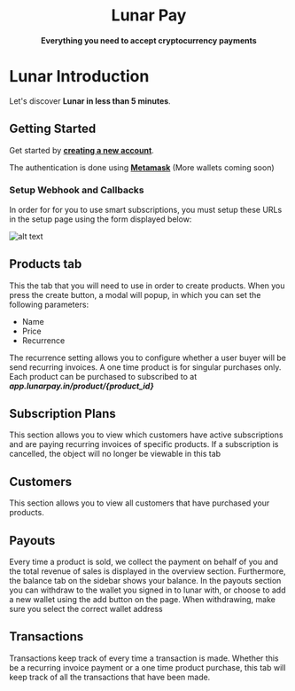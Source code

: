 <p align="center">
<h1 align="center">Lunar Pay</h1>
<h4 align="center">Everything you need to accept cryptocurrency payments</h4>


# Lunar Introduction

Let's discover **Lunar in less than 5 minutes**.

## Getting Started

Get started by **[creating a new account](http://lunarpay.in)**.

The authentication is done using **[Metamask](https://metamask.io/)** (More wallets coming soon)

### Setup Webhook and Callbacks

In order for for you to use smart subscriptions, you must setup these URLs in the setup page using the form displayed below:

![alt text](../static/img/settings.png "Title")

## Products tab

This the tab that you will need to use in order to create products. When you press the create button, a modal will popup, in which you can set the following parameters:

- Name
- Price
- Recurrence

The recurrence setting allows you to configure whether a user buyer will be send recurring invoices. A one time product is for singular purchases only. Each product can be purchased to subscribed to at **_app.lunarpay.in/product/{product_id}_**

## Subscription Plans

This section allows you to view which customers have active subscriptions and are paying recurring invoices of specific products. If a subscription is cancelled, the object will no longer be viewable in this tab

## Customers

This section allows you to view all customers that have purchased your products.

## Payouts

Every time a product is sold, we collect the payment on behalf of you and the total revenue of sales is displayed in the overview section. Furthermore, the balance tab on the sidebar shows your balance. In the payouts section you can withdraw to the wallet you signed in to lunar with, or choose to add a new wallet using the add button on the page. When withdrawing, make sure you select the correct wallet address

## Transactions

Transactions keep track of every time a transaction is made. Whether this be a recurring invoice payment or a one time product purchase, this tab will keep track of all the transactions that have been made.
